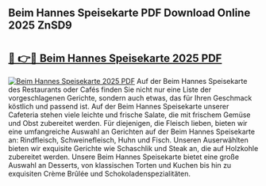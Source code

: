 ## Beim Hannes Speisekarte PDF Download Online 2025 ZnSD9

# <h2><a href="http://gc7pmsv.nevu.top/?p=Beim+Hannes+Speisekarte">🔗 👉🔴 Beim Hannes Speisekarte 2025 PDF</a></h2>

[![Beim Hannes Speisekarte 2025 PDF](https://i.imgur.com/dBaPXMq.png)](http://gc7pmsv.nevu.top/?p=Beim+Hannes+Speisekarte)
Auf der Beim Hannes Speisekarte des Restaurants oder Cafés finden Sie nicht nur eine Liste der vorgeschlagenen Gerichte, sondern auch etwas, das für Ihren Geschmack köstlich und passend ist. Auf der Beim Hannes Speisekarte unserer Cafeteria stehen viele leichte und frische Salate, die mit frischem Gemüse und Obst zubereitet werden. Für diejenigen, die Fleisch lieben, bieten wir eine umfangreiche Auswahl an Gerichten auf der Beim Hannes Speisekarte an: Rindfleisch, Schweinefleisch, Huhn und Fisch. Unseren Auserwählten bieten wir exquisite Gerichte wie Schaschlik und Steak an, die auf Holzkohle zubereitet werden. Unsere Beim Hannes Speisekarte bietet eine große Auswahl an Desserts, von klassischen Torten und Kuchen bis hin zu exquisiten Crème Brûlée und Schokoladenspezialitäten.

